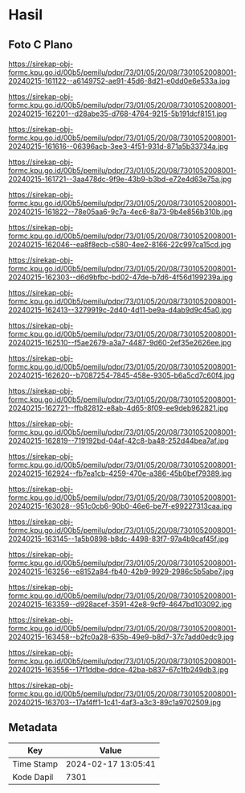 # Hasil

## Foto C Plano

https://sirekap-obj-formc.kpu.go.id/00b5/pemilu/pdpr/73/01/05/20/08/7301052008001-20240215-161122--a6149752-ae91-45d6-8d21-e0dd0e6e533a.jpg

https://sirekap-obj-formc.kpu.go.id/00b5/pemilu/pdpr/73/01/05/20/08/7301052008001-20240215-162201--d28abe35-d768-4764-9215-5b191dcf8151.jpg

https://sirekap-obj-formc.kpu.go.id/00b5/pemilu/pdpr/73/01/05/20/08/7301052008001-20240215-161616--06396acb-3ee3-4f51-931d-871a5b33734a.jpg

https://sirekap-obj-formc.kpu.go.id/00b5/pemilu/pdpr/73/01/05/20/08/7301052008001-20240215-161721--3aa478dc-9f9e-43b9-b3bd-e72e4d63e75a.jpg

https://sirekap-obj-formc.kpu.go.id/00b5/pemilu/pdpr/73/01/05/20/08/7301052008001-20240215-161822--78e05aa6-9c7a-4ec6-8a73-9b4e856b310b.jpg

https://sirekap-obj-formc.kpu.go.id/00b5/pemilu/pdpr/73/01/05/20/08/7301052008001-20240215-162046--ea8f8ecb-c580-4ee2-8166-22c997ca15cd.jpg

https://sirekap-obj-formc.kpu.go.id/00b5/pemilu/pdpr/73/01/05/20/08/7301052008001-20240215-162303--d6d9bfbc-bd02-47de-b7d6-4f56d199239a.jpg

https://sirekap-obj-formc.kpu.go.id/00b5/pemilu/pdpr/73/01/05/20/08/7301052008001-20240215-162413--3279919c-2d40-4d11-be9a-d4ab9d9c45a0.jpg

https://sirekap-obj-formc.kpu.go.id/00b5/pemilu/pdpr/73/01/05/20/08/7301052008001-20240215-162510--f5ae2679-a3a7-4487-9d60-2ef35e2626ee.jpg

https://sirekap-obj-formc.kpu.go.id/00b5/pemilu/pdpr/73/01/05/20/08/7301052008001-20240215-162620--b7087254-7845-458e-9305-b6a5cd7c60f4.jpg

https://sirekap-obj-formc.kpu.go.id/00b5/pemilu/pdpr/73/01/05/20/08/7301052008001-20240215-162721--ffb82812-e8ab-4d65-8f09-ee9deb962821.jpg

https://sirekap-obj-formc.kpu.go.id/00b5/pemilu/pdpr/73/01/05/20/08/7301052008001-20240215-162819--719192bd-04af-42c8-ba48-252d44bea7af.jpg

https://sirekap-obj-formc.kpu.go.id/00b5/pemilu/pdpr/73/01/05/20/08/7301052008001-20240215-162924--fb7ea1cb-4259-470e-a386-45b0bef79389.jpg

https://sirekap-obj-formc.kpu.go.id/00b5/pemilu/pdpr/73/01/05/20/08/7301052008001-20240215-163028--951c0cb6-90b0-46e6-be7f-e99227313caa.jpg

https://sirekap-obj-formc.kpu.go.id/00b5/pemilu/pdpr/73/01/05/20/08/7301052008001-20240215-163145--1a5b0898-b8dc-4498-83f7-97a4b9caf45f.jpg

https://sirekap-obj-formc.kpu.go.id/00b5/pemilu/pdpr/73/01/05/20/08/7301052008001-20240215-163256--e8152a84-fb40-42b9-9929-2986c5b5abe7.jpg

https://sirekap-obj-formc.kpu.go.id/00b5/pemilu/pdpr/73/01/05/20/08/7301052008001-20240215-163359--d928acef-3591-42e8-9cf9-4647bd103092.jpg

https://sirekap-obj-formc.kpu.go.id/00b5/pemilu/pdpr/73/01/05/20/08/7301052008001-20240215-163458--b2fc0a28-635b-49e9-b8d7-37c7add0edc9.jpg

https://sirekap-obj-formc.kpu.go.id/00b5/pemilu/pdpr/73/01/05/20/08/7301052008001-20240215-163556--17f1ddbe-ddce-42ba-b837-67c1fb249db3.jpg

https://sirekap-obj-formc.kpu.go.id/00b5/pemilu/pdpr/73/01/05/20/08/7301052008001-20240215-163703--17af4ff1-1c41-4af3-a3c3-89c1a9702509.jpg


## Metadata

| Key        | Value               |
| ---------- | ------------------- |
| Time Stamp | 2024-02-17 13:05:41 |
| Kode Dapil | 7301                |



